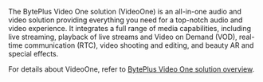The BytePlus Video One solution (VideoOne) is an all-in-one audio and video solution providing everything you need for a top-notch audio and video experience. It integrates a full range of media capabilities, including live streaming, playback of live streams and Video on Demand (VOD), real-time communication (RTC), video shooting and editing, and beauty AR and special effects. 

For details about VideoOne, refer to [BytePlus Video One solution overview](https://docs.byteplus.com/byteplus-vos/docs/byteplus-video-one-solution-overview).